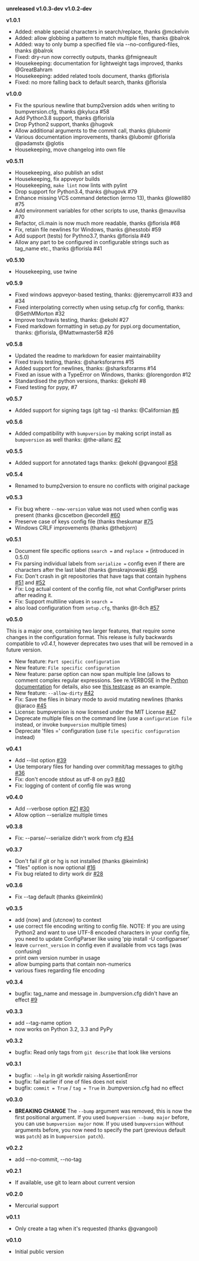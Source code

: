 **unreleased**
**v1.0.3-dev**
**v1.0.2-dev**

**v1.0.1**
- Added: enable special characters in search/replace, thanks @mckelvin
- Added: allow globbing a pattern to match multiple files, thanks @balrok
- Added: way to only bump a specified file via --no-configured-files, thanks @balrok
- Fixed: dry-run now correctly outputs, thanks @fmigneault
- Housekeeping: documentation for lightweight tags improved, thanks @GreatBahram
- Housekeeping: added related tools document, thanks @florisla
- Fixed: no more falling back to default search, thanks @florisla

**v1.0.0**
- Fix the spurious newline that bump2version adds when writing to bumpversion.cfg, thanks @kyluca #58
- Add Python3.8 support, thanks @florisla 
- Drop Python2 support, thanks @hugovk
- Allow additional arguments to the commit call, thanks @lubomir
- Various documentation improvements, thanks @lubomir @florisla @padamstx @glotis
- Housekeeping, move changelog into own file

**v0.5.11**

- Housekeeping, also publish an sdist
- Housekeeping, fix appveyor builds
- Housekeeping, `make lint` now lints with pylint
- Drop support for Python3.4, thanks @hugovk #79 
- Enhance missing VCS command detection (errno 13), thanks @lowell80 #75
- Add environment variables for other scripts to use, thanks @mauvilsa #70
- Refactor, cli.main is now much more readable, thanks @florisla #68
- Fix, retain file newlines for Windows, thanks @hesstobi #59
- Add support (tests) for Pythno3.7, thanks @florisla #49
- Allow any part to be configured in configurable strings such as tag_name etc., thanks @florisla #41

**v0.5.10**

- Housekeeping, use twine

**v0.5.9**

- Fixed windows appveyor-based testing, thanks: @jeremycarroll #33 and #34
- Fixed interpolating correctly when using setup.cfg for config, thanks: @SethMMorton #32
- Improve tox/travis testing, thanks: @ekohl #27
- Fixed markdown formatting in setup.py for pypi.org documentation, thanks: @florisla, @Mattwmaster58 #26

**v0.5.8**

- Updated the readme to markdown for easier maintainability
- Fixed travis testing, thanks: @sharksforarms #15
- Added support for newlines, thanks: @sharksforarms #14
- Fixed an issue with a TypeError on Windows, thanks: @lorengordon #12
- Standardised the python versions, thanks: @ekohl #8
- Fixed testing for pypy, #7

**v0.5.7**

- Added support for signing tags (git tag -s)
  thanks: @Californian [#6](https://github.com/c4urself/bump2version/pull/6)

**v0.5.6**

- Added compatibility with `bumpversion` by making script install as `bumpversion` as well
  thanks: @the-allanc [#2](https://github.com/c4urself/bump2version/pull/2)

**v0.5.5**

- Added support for annotated tags
  thanks: @ekohl @gvangool [#58](https://github.com/peritus/bumpversion/pull/58)

**v0.5.4**

- Renamed to bump2version to ensure no conflicts with original package

**v0.5.3**

- Fix bug where `--new-version` value was not used when config was present
  (thanks @cscetbon @ecordell [#60](https://github.com/peritus/bumpversion/pull/60)
- Preserve case of keys config file
  (thanks theskumar [#75](https://github.com/peritus/bumpversion/pull/75)
- Windows CRLF improvements (thanks @thebjorn)

**v0.5.1**

- Document file specific options `search =` and `replace =` (introduced in 0.5.0)
- Fix parsing individual labels from `serialize =` config even if there are
  characters after the last label (thanks @mskrajnowski [#56](https://github.com/peritus/bumpversion/pull/56)
- Fix: Don't crash in git repositories that have tags that contain hyphens [#51](https://github.com/peritus/bumpversion/pull/51) and [#52](https://github.com/peritus/bumpversion/pull/52)
- Fix: Log actual content of the config file, not what ConfigParser prints
  after reading it.
- Fix: Support multiline values in `search =`
- also load configuration from `setup.cfg`, thanks @t-8ch [#57](https://github.com/peritus/bumpversion/pull/57)

**v0.5.0**

This is a major one, containing two larger features, that require some changes
in the configuration format. This release is fully backwards compatible to
*v0.4.1*, however deprecates two uses that will be removed in a future version.

- New feature: `Part specific configuration`
- New feature: `File specific configuration`
- New feature: parse option can now span multiple line (allows to comment complex
  regular expressions. See re.VERBOSE in the [Python documentation](https://docs.python.org/library/re.html#re.VERBOSE) for details, also see [this testcase](https://github.com/peritus/bumpversion/blob/165e5d8bd308e9b7a1a6d17dba8aec9603f2d063/tests.py#L1202-L1211) as an example.
- New feature: `--allow-dirty` [#42](https://github.com/peritus/bumpversion/pull/42)
- Fix: Save the files in binary mode to avoid mutating newlines (thanks @jaraco [#45](https://github.com/peritus/bumpversion/pull/45)
- License: bumpversion is now licensed under the MIT License [#47](https://github.com/peritus/bumpversion/issues/47)
- Deprecate multiple files on the command line (use a `configuration file` instead, or invoke `bumpversion` multiple times)
- Deprecate 'files =' configuration (use `file specific configuration` instead)

**v0.4.1**

- Add --list option [#39](https://github.com/peritus/bumpversion/issues/39)
- Use temporary files for handing over commit/tag messages to git/hg [#36](https://github.com/peritus/bumpversion/issues/36)
- Fix: don't encode stdout as utf-8 on py3 [#40](https://github.com/peritus/bumpversion/issues/40)
- Fix: logging of content of config file was wrong

**v0.4.0**

- Add --verbose option [#21](https://github.com/peritus/bumpversion/issues/21) [#30](https://github.com/peritus/bumpversion/issues/30)
- Allow option --serialize multiple times

**v0.3.8**

- Fix: --parse/--serialize didn't work from cfg [#34](https://github.com/peritus/bumpversion/issues/34)

**v0.3.7**

- Don't fail if git or hg is not installed (thanks @keimlink)
- "files" option is now optional [#16](https://github.com/peritus/bumpversion/issues/16)
- Fix bug related to dirty work dir [#28](https://github.com/peritus/bumpversion/issues/28)


**v0.3.6**

- Fix --tag default (thanks @keimlink)

**v0.3.5**

- add {now} and {utcnow} to context
- use correct file encoding writing to config file. NOTE: If you are using
  Python2 and want to use UTF-8 encoded characters in your config file, you
  need to update ConfigParser like using 'pip install -U configparser'
- leave `current_version` in config even if available from vcs tags (was
  confusing)
- print own version number in usage
- allow bumping parts that contain non-numerics
- various fixes regarding file encoding

**v0.3.4**

- bugfix: tag_name and message in .bumpversion.cfg didn't have an effect [#9](https://github.com/peritus/bumpversion/issues/9)

**v0.3.3**

- add --tag-name option
- now works on Python 3.2, 3.3 and PyPy

**v0.3.2**

- bugfix: Read only tags from `git describe` that look like versions

**v0.3.1**

- bugfix: `--help` in git workdir raising AssertionError
- bugfix: fail earlier if one of files does not exist
- bugfix: `commit = True` / `tag = True` in .bumpversion.cfg had no effect

**v0.3.0**

- **BREAKING CHANGE** The `--bump` argument was removed, this is now the first
  positional argument.
  If you used `bumpversion --bump major` before, you can use
  `bumpversion major` now.
  If you used `bumpversion` without arguments before, you now
  need to specify the part (previous default was `patch`) as in
  `bumpversion patch`).

**v0.2.2**

- add --no-commit, --no-tag

**v0.2.1**

- If available, use git to learn about current version

**v0.2.0**

- Mercurial support

**v0.1.1**

- Only create a tag when it's requested (thanks @gvangool)

**v0.1.0**

- Initial public version
